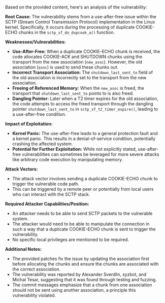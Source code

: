 Based on the provided content, here's an analysis of the vulnerability:

**Root Cause:**
The vulnerability stems from a use-after-free issue within the SCTP (Stream Control Transmission Protocol) implementation in the Linux kernel. Specifically, it occurs during the processing of duplicate COOKIE-ECHO chunks in the `sctp_sf_do_dupcook_a()` function.

**Weaknesses/Vulnerabilities:**
- **Use-After-Free:** When a duplicate COOKIE-ECHO chunk is received, the code allocates COOKIE-ACK and SHUTDOWN chunks using the transport from the new association (`new_asoc`). However, the old association (`asoc`) is used to send these chunks out.
- **Incorrect Transport Association:** The `shutdown_last_sent_to` field of the old association is incorrectly set to the transport from the new association.
- **Freeing of Referenced Memory:** When the `new_asoc` is freed, the transport that `shutdown_last_sent_to` points to is also freed.
- **Dangling Pointer:** Later when a T2 timer expires for the old association, the code attempts to access the freed transport through the dangling pointer `shutdown_last_sent_to` in `sctp_sf_t2_timer_expire()`, leading to a use-after-free condition.

**Impact of Exploitation:**
- **Kernel Panic:** The use-after-free leads to a general protection fault and a kernel panic. This results in a denial-of-service condition, potentially crashing the affected system.
- **Potential for Further Exploitation:** While not explicitly stated, use-after-free vulnerabilities can sometimes be leveraged for more severe attacks like arbitrary code execution by manipulating memory.

**Attack Vectors:**
- The attack vector involves sending a duplicate COOKIE-ECHO chunk to trigger the vulnerable code path.
- This can be triggered by a remote peer or potentially from local users who can interact with the SCTP stack.

**Required Attacker Capabilities/Position:**
- An attacker needs to be able to send SCTP packets to the vulnerable system.
- The attacker would need to be able to manipulate the connection in such a way that a duplicate COOKIE-ECHO chunk is sent to trigger the vulnerability.
- No specific local privileges are mentioned to be required.

**Additional Notes:**
- The provided patches fix the issue by updating the association first before allocating the chunks and ensure the chunks are associated with the correct association.
- The vulnerability was reported by Alexander Sverdlin, syzbot, and Michal Tesar, suggesting that it was found through testing and fuzzing.
- The commit messages emphasize that a chunk from one association should not be sent using another association, a principle this vulnerability violated.